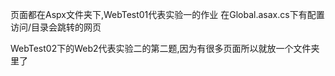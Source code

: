 页面都在Aspx文件夹下,WebTest01代表实验一的作业
在Global.asax.cs下有配置访问/目录会跳转的网页

WebTest02下的Web2代表实验二的第二题,因为有很多页面所以就放一个文件夹里了
